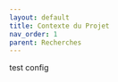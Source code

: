 ```yaml
---
layout: default
title: Contexte du Projet
nav_order: 1
parent: Recherches
---
```



test config 